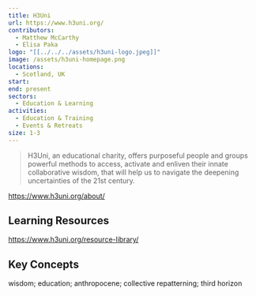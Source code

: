 ```yaml
---
title: H3Uni
url: https://www.h3uni.org/
contributors:
  - Matthew McCarthy
  - Elisa Paka
logo: "[[../../../assets/h3uni-logo.jpeg]]"
image: /assets/h3uni-homepage.png
locations:
  - Scotland, UK
start: 
end: present
sectors:
  - Education & Learning
activities:
  - Education & Training
  - Events & Retreats
size: 1-3
---
```

> H3Uni, an educational charity, offers purposeful people and groups powerful methods to access, activate and enliven their innate collaborative wisdom, that will help us to navigate the deepening uncertainties of the 21st century.

https://www.h3uni.org/about/

## Learning Resources

https://www.h3uni.org/resource-library/

## Key Concepts

wisdom; education; anthropocene; collective repatterning; third horizon
